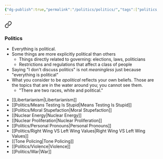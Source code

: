 ```yaml
---
{"dg-publish":true,"permalink":"/politics/politics/","tags":["politics, landing"],"noteIcon":""}
---
```




<div class="transclusion internal-embed is-loaded"><a class="markdown-embed-link" href="/thoughts/categorization/#politics" aria-label="Open link"><svg xmlns="http://www.w3.org/2000/svg" width="24" height="24" viewBox="0 0 24 24" fill="none" stroke="currentColor" stroke-width="2" stroke-linecap="round" stroke-linejoin="round" class="svg-icon lucide-link"><path d="M10 13a5 5 0 0 0 7.54.54l3-3a5 5 0 0 0-7.07-7.07l-1.72 1.71"></path><path d="M14 11a5 5 0 0 0-7.54-.54l-3 3a5 5 0 0 0 7.07 7.07l1.71-1.71"></path></svg></a><div class="markdown-embed">



### Politics

* Everything is political.
* Some things are more explicitly political than others
	* Things directly related to governing: elections, laws, politicians
	* Restrictions and regulations that affect a class of people
* Saying "I don't discuss politics" is not *meaningless* just because "everything is political"
* What you consider to be *apolitical* reflects your own beliefs. Those are the topics that are in the water around you; you cannot see them.
	* "There are two races, white and political."



</div></div>




* [[Libertarianism\|Libertarianism]]
* [[Politics/Means Testing Is Stupid\|Means Testing Is Stupid]]
* [[Politics/Moral Stupefaction\|Moral Stupefaction]]
* [[Nuclear Energy\|Nuclear Energy]]
* [[Nuclear Proliferation\|Nuclear Proliferation]]
* [[Politics/Personal Pronouns\|Personal Pronouns]]
* [[Politics/Right Wing VS Left Wing Values\|Right Wing VS Left Wing Values]]
* [[Tone Policing\|Tone Policing]]
* [[Politics/Violence\|Violence]]
* [[Politics/War\|War]]


